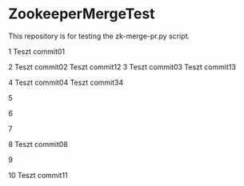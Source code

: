 # ZookeeperMergeTest
This repository is for testing the zk-merge-pr.py script. 

1
Teszt commit01

2
Teszt commit02
Teszt commit12
3
Teszt commit03
Teszt commit13

4
Teszt commit04
Teszt commit34

5

6

7

8
Teszt commit08

9

10
Teszt commit11
